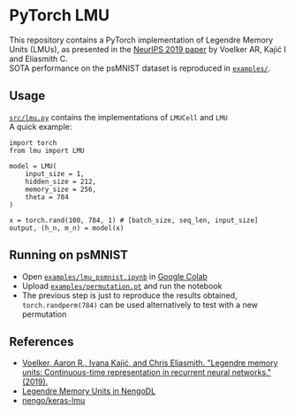 # PyTorch LMU
This repository contains a PyTorch implementation of Legendre Memory Units (LMUs), as presented in the [NeurIPS 2019 paper](https://papers.nips.cc/paper/9689-legendre-memory-units-continuous-time-representation-in-recurrent-neural-networks) by Voelker AR, Kajić I and Eliasmith C.  
SOTA performance on the psMNIST dataset is reproduced in [`examples/`](examples).

## Usage
[`src/lmu.py`](src/lmu.py) contains the implementations of `LMUCell` and `LMU`  
A quick example:  
```python3
import torch
from lmu import LMU

model = LMU(
    input_size = 1,
    hidden_size = 212,
    memory_size = 256,
    theta = 784
)

x = torch.rand(100, 784, 1) # [batch_size, seq_len, input_size]
output, (h_n, m_n) = model(x)
```

## Running on psMNIST
- Open [`examples/lmu_psmnist.ipynb`](examples/lmu_psmnist.ipynb) in [Google Colab](https://colab.research.google.com/)
- Upload [`examples/permutation.pt`](examples/permutation.pt) and run the notebook
- The previous step is just to reproduce the results obtained, `torch.randperm(784)` can be used alternatively to test with a new permutation 

## References
- [Voelker, Aaron R., Ivana Kajić, and Chris Eliasmith. "Legendre memory units: Continuous-time representation in recurrent neural networks." (2019).](https://papers.nips.cc/paper/9689-legendre-memory-units-continuous-time-representation-in-recurrent-neural-networks)
- [Legendre Memory Units in NengoDL](https://www.nengo.ai/nengo-dl/examples/lmu.html)
- [nengo/keras-lmu](https://github.com/nengo/keras-lmu)
